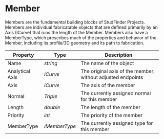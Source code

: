 # Member
Members are the fundamental building blocks of StudFinder Projects. Members are individual fabricatable objects that are defined primarily by an Axis (ICurve) that runs the length of the Member. Members also have a MemberType, which prescribes much of the properties and behavior of the Member, including its profile/3D geometry and its path to fabrication.

Property | Type | Description
---------| ---------| ---------
Name | *string* | The name of the object
Analytical Axis | *ICurve* | The original axis of the member, without adjusted endpoints
Axis | *ICurve* | The axis of the member
Normal | *Triple* | The currently assigned normal for this member
Length | *double* | The length of the member
Priority | *int* | The priority of the member
MemberType | *IMemberType* | The currently assigned type for this member